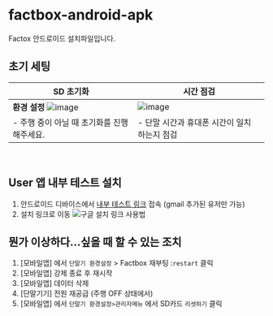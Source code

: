 # factbox-android-apk
Factox 안드로이드 설치파일입니다. 


## 초기 세팅
|SD 초기화|시간 점검|
|--|--|
| **환경 설정** ![image](https://github.com/XiRoad/factbox-android-apk/assets/61939286/5aa88e67-5d7f-4934-9ece-39173f9b6476)|![image](https://github.com/XiRoad/factbox-android-apk/assets/61939286/846450cb-72e2-4522-aba3-b9dc5109befa)|
|- 주행 중이 아닐 때 초기화를 진행해주세요.|- 단말 시간과 휴대폰 시간이 일치 하는지 점검|

<br>  


## User 앱 내부 테스트 설치 
1. 안드로이드 디바이스에서 [내부 테스트 링크](https://play.google.com/apps/internaltest/4701013598319465615) 접속 (gmail 추가된 유저만 가능)
2. 설치 링크로 이동
  ![구글 설치 링크 사용법](https://github.com/XiRoad/factbox-android-apk/assets/61939286/e95d46db-d31a-4933-951f-29004a082807)


## 뭔가 이상하다...싶을 때 할 수 있는 조치
1. [모바일앱] 에서 `단말기 환경설정` > Factbox 재부팅 :`restart` 클릭 
2. [모바일앱] 강제 종료 후 재시작
3. [모바일앱] 데이터 삭제
4. [단말기기] 전원 재공급 (주행 OFF 상태에서)
5. [모바일앱] 에서  `단말기 환경설정>관리자메뉴` 에서 SD카드 `리셋하기` 클릭 
